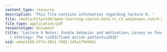 ```yaml
---
content_type: resource
description: 'This file contains information regarding lecture 8. '
file: /media/https%3A/open-learning-course-data-rc.s3.amazonaws.com/9-20-animal-behavior-fall-2013/adae13465ffe28a17d81145a1f9d4d2c_MIT9_20F13_Lec8.pdf
file_type: application/pdf
resourcetype: Document
title: "Lecture 8 Notes: Innate behavior and motivation; Lorenz on fundamentals of\
  \ ethology: The \u201Cfixed action pattern\u201D"
uid: adae1346-5ffe-28a1-7d81-145a1f9d4d2c
---
```

